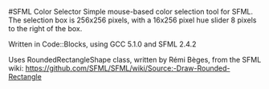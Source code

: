 #SFML Color Selector
Simple mouse-based color selection tool for SFML. The selection box is 256x256 pixels, with a 16x256 pixel hue slider 8 pixels to the right of the box.

Written in Code::Blocks, using GCC 5.1.0 and SFML 2.4.2

Uses RoundedRectangleShape class, written by Rémi Bèges, from the SFML wiki:
https://github.com/SFML/SFML/wiki/Source:-Draw-Rounded-Rectangle
